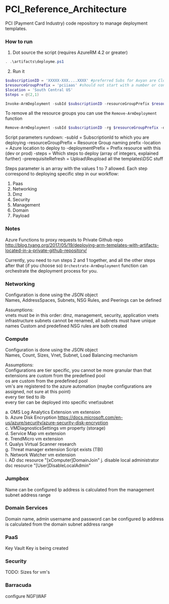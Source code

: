 # PCI_Reference_Architecture  
PCI (Payment Card Industry) code repository to manage deployment templates.

### How to run  
1. Dot source the script (requires AzureRM 4.2 or greater)
```powershell
. .\artifacts\deployme.ps1
```
2. Run it
```powershell
$subscriptionID = 'XXXXX-XXX....XXXX' #preferred Subs for Avyan are Cloudly Dev or AvyanMPN6k, as this template requires third party VM installations.
$resourceGroupPrefix = 'pciiaas' #should not start with a number or contain '-' in the prefix
$location = 'South Central US'
$steps = @(2,1)

Invoke-ArmDeployment -subId $subscriptionID -resourceGroupPrefix $resourceGroupPrefix -location $location -deploymentPrefix dev -steps $steps -prerequisiteRefresh
```
To remove all the resource groups you can use the `Remove-ArmDeployment` function
```powershell
Remove-ArmDeployment -subId $subscriptionID -rg $resourceGroupPrefix -dp <dev | prod>
```

Script parameters rundown:
-subId               = SubscriptionId to which you are deploying
-resourceGroupPrefix = Resource Group naming prefix
-location            = Azure location to deploy to
-deploymentPrefix    = Prefix resource with this (dev or prod)
-steps               = Which steps to deploy (array of integers, explained further)
-prerequisiteRefresh = Upload\Reupload all the templates\DSC stuff

Steps parameter is an array with the values 1 to 7 allowed. Each step correspond to deploying specific step in our workflow:

1. Paas
2. Networking
3. Dmz
4. Security
5. Management
6. Domain
7. Payload

### Notes  
Azure Functions to proxy requests to Private Github repo http://blog.tyang.org/2017/05/19/deploying-arm-templates-with-artifacts-located-in-a-private-github-repository/

Currently, you need to run steps 2 and 1 together, and all the other steps after that (if you choose so)
`Orchestrate-ArmDeployment` function can orchestrate the deployment process for you.  

### Networking  
Configuration is done using the JSON object  
Names, AddressSpaces, Subnets, NSG Rules, and Peerings can be defined

Assumptions:  
vnets must be in this order: dmz, management, security, application vnets
infrastructure subnets cannot be renamed, all subnets must have unique names
Custom and predefined NSG rules are both created

### Compute  
Configuration is done using the JSON object  
Names, Count, Sizes, Vnet, Subnet, Load Balancing mechanism

Assumptions:  
Configurations are tier specific, you cannot be more granular than that  
extensions are custom from the predefined pool  
os are custom from the predefined pool  
vm's are registered to the azure automation (maybe configurations are assigned, not sure at this point)  
every tier tied to ilb  
every tier can be deployed into specific vnet\subnet

a. OMS Log Analytics Extension    vm extension  
b. Azure Disk Encryption          https://docs.microsoft.com/en-us/azure/security/azure-security-disk-encryption  
c. VMDiagnosticsSettings          vm property (storage)  
d. Service Map                    vm extension  
e. TrendMicro                     vm extension  
f. Qualys Virtual Scanner         research  
g. Threat manager extension       Script exists (TBI)  
h. Network Watcher                vm extension  
i. AD                             dsc resource "[xComputer]DomainJoin"
j. disable local administrator    dsc resource "[User]DisableLocalAdmin"  

### Jumpbox   
Name can be configured 
Ip address is calculated from the management subnet address range

### Domain Services  
Domain name, admin username and password can be configured 
Ip address is calculated from the domain subnet address range

### PaaS  
Key Vault Key is being created

### Security  
TODO: Sizes for vm's

### Barracuda  
configure NGF\WAF
